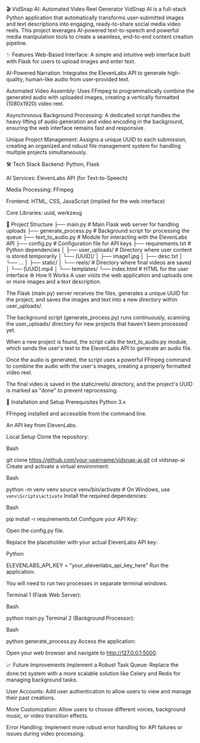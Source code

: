 🎬 VidSnap AI: Automated Video Reel Generator
VidSnap AI is a full-stack Python application that automatically transforms user-submitted images and text descriptions into engaging, ready-to-share social media video reels. This project leverages AI-powered text-to-speech and powerful media manipulation tools to create a seamless, end-to-end content creation pipeline.

✨ Features
Web-Based Interface: A simple and intuitive web interface built with Flask for users to upload images and enter text.

AI-Powered Narration: Integrates the ElevenLabs API to generate high-quality, human-like audio from user-provided text.

Automated Video Assembly: Uses FFmpeg to programmatically combine the generated audio with uploaded images, creating a vertically formatted (1080x1920) video reel.

Asynchronous Background Processing: A dedicated script handles the heavy lifting of audio generation and video encoding in the background, ensuring the web interface remains fast and responsive.

Unique Project Management: Assigns a unique UUID to each submission, creating an organized and robust file management system for handling multiple projects simultaneously.

🛠️ Tech Stack
Backend: Python, Flask

AI Services: ElevenLabs API (for Text-to-Speech)

Media Processing: FFmpeg

Frontend: HTML, CSS, JavaScript (implied for the web interface)

Core Libraries: uuid, werkzeug

📂 Project Structure
├── main.py                 # Main Flask web server for handling uploads
├── generate_process.py     # Background script for processing the queue
├── text_to_audio.py        # Module for interacting with the ElevenLabs API
├── config.py               # Configuration file for API keys
├── requirements.txt        # Python dependencies
│
├── user_uploads/           # Directory where user content is stored temporarily
│   └── [UUID]/
│       ├── image1.jpg
│       ├── desc.txt
│       └── ...
│
├── static/
│   └── reels/              # Directory where final videos are saved
│       └── [UUID].mp4
│
└── templates/
    └── index.html          # HTML for the user interface
⚙️ How It Works
A user visits the web application and uploads one or more images and a text description.

The Flask (main.py) server receives the files, generates a unique UUID for the project, and saves the images and text into a new directory within user_uploads/.

The background script (generate_process.py) runs continuously, scanning the user_uploads/ directory for new projects that haven't been processed yet.

When a new project is found, the script calls the text_to_audio.py module, which sends the user's text to the ElevenLabs API to generate an audio file.

Once the audio is generated, the script uses a powerful FFmpeg command to combine the audio with the user's images, creating a properly formatted video reel.

The final video is saved in the static/reels/ directory, and the project's UUID is marked as "done" to prevent reprocessing.

🚀 Installation and Setup
Prerequisites
Python 3.x

FFmpeg installed and accessible from the command line.

An API key from ElevenLabs.

Local Setup
Clone the repository:

Bash

git clone https://github.com/your-username/vidsnap-ai.git
cd vidsnap-ai
Create and activate a virtual environment:

Bash

python -m venv venv
source venv/bin/activate  # On Windows, use `venv\Scripts\activate`
Install the required dependencies:

Bash

pip install -r requirements.txt
Configure your API Key:

Open the config.py file.

Replace the placeholder with your actual ElevenLabs API key:

Python

ELEVENLABS_API_KEY = "your_elevenlabs_api_key_here"
Run the application:

You will need to run two processes in separate terminal windows.

Terminal 1 (Flask Web Server):

Bash

python main.py
Terminal 2 (Background Processor):

Bash

python generate_process.py
Access the application:

Open your web browser and navigate to http://127.0.0.1:5000.

📈 Future Improvements
Implement a Robust Task Queue: Replace the done.txt system with a more scalable solution like Celery and Redis for managing background tasks.

User Accounts: Add user authentication to allow users to view and manage their past creations.

More Customization: Allow users to choose different voices, background music, or video transition effects.

Error Handling: Implement more robust error handling for API failures or issues during video processing.









